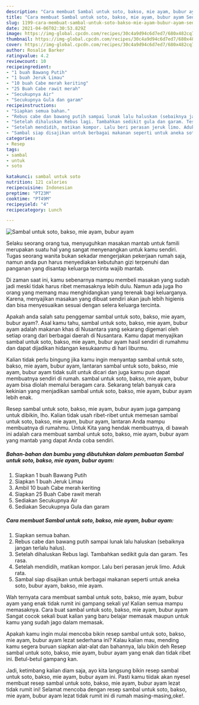 ```yaml
---
description: "Cara membuat Sambal untuk soto, bakso, mie ayam, bubur ayam Sederhana Untuk Jualan"
title: "Cara membuat Sambal untuk soto, bakso, mie ayam, bubur ayam Sederhana Untuk Jualan"
slug: 1199-cara-membuat-sambal-untuk-soto-bakso-mie-ayam-bubur-ayam-sederhana-untuk-jualan
date: 2021-04-06T02:30:53.829Z
image: https://img-global.cpcdn.com/recipes/30c4a9d94c6d7ed7/680x482cq70/sambal-untuk-soto-bakso-mie-ayam-bubur-ayam-foto-resep-utama.jpg
thumbnail: https://img-global.cpcdn.com/recipes/30c4a9d94c6d7ed7/680x482cq70/sambal-untuk-soto-bakso-mie-ayam-bubur-ayam-foto-resep-utama.jpg
cover: https://img-global.cpcdn.com/recipes/30c4a9d94c6d7ed7/680x482cq70/sambal-untuk-soto-bakso-mie-ayam-bubur-ayam-foto-resep-utama.jpg
author: Rosalie Barker
ratingvalue: 4.2
reviewcount: 10
recipeingredient:
- "1 buah Bawang Putih"
- "1 buah Jeruk Limau"
- "10 buah Cabe merah keriting"
- "25 Buah Cabe rawit merah"
- "Secukupnya Air"
- "Secukupnya Gula dan garam"
recipeinstructions:
- "Siapkan semua bahan."
- "Rebus cabe dan bawang putih sampai lunak lalu haluskan (sebaiknya jangan terlalu halus)."
- "Setelah dihaluskan Rebus lagi. Tambahkan sedikit gula dan garam. Tes rasa."
- "Setelah mendidih, matikan kompor. Lalu beri perasan jeruk limo. Aduk rata."
- "Sambal siap disajikan untuk berbagai makanan seperti untuk aneka soto, bubur ayam, bakso, mie ayam."
categories:
- Resep
tags:
- sambal
- untuk
- soto

katakunci: sambal untuk soto 
nutrition: 121 calories
recipecuisine: Indonesian
preptime: "PT23M"
cooktime: "PT49M"
recipeyield: "4"
recipecategory: Lunch

---
```



![Sambal untuk soto, bakso, mie ayam, bubur ayam](https://img-global.cpcdn.com/recipes/30c4a9d94c6d7ed7/680x482cq70/sambal-untuk-soto-bakso-mie-ayam-bubur-ayam-foto-resep-utama.jpg)

Selaku seorang orang tua, menyuguhkan masakan mantab untuk famili merupakan suatu hal yang sangat menyenangkan untuk kamu sendiri. Tugas seorang  wanita bukan sekadar mengerjakan pekerjaan rumah saja, namun anda pun harus menyediakan kebutuhan gizi terpenuhi dan panganan yang disantap keluarga tercinta wajib mantab.

Di zaman  saat ini, kamu sebenarnya mampu membeli masakan yang sudah jadi meski tidak harus ribet memasaknya lebih dulu. Namun ada juga lho orang yang memang mau menghidangkan yang terenak bagi keluarganya. Karena, menyajikan masakan yang dibuat sendiri akan jauh lebih higienis dan bisa menyesuaikan sesuai dengan selera keluarga tercinta. 



Apakah anda salah satu penggemar sambal untuk soto, bakso, mie ayam, bubur ayam?. Asal kamu tahu, sambal untuk soto, bakso, mie ayam, bubur ayam adalah makanan khas di Nusantara yang sekarang digemari oleh setiap orang dari berbagai daerah di Nusantara. Kamu dapat menyajikan sambal untuk soto, bakso, mie ayam, bubur ayam hasil sendiri di rumahmu dan dapat dijadikan hidangan kesukaanmu di hari liburmu.

Kalian tidak perlu bingung jika kamu ingin menyantap sambal untuk soto, bakso, mie ayam, bubur ayam, lantaran sambal untuk soto, bakso, mie ayam, bubur ayam tidak sulit untuk dicari dan juga kamu pun dapat membuatnya sendiri di rumah. sambal untuk soto, bakso, mie ayam, bubur ayam bisa diolah memalui beragam cara. Sekarang telah banyak cara kekinian yang menjadikan sambal untuk soto, bakso, mie ayam, bubur ayam lebih enak.

Resep sambal untuk soto, bakso, mie ayam, bubur ayam juga gampang untuk dibikin, lho. Kalian tidak usah ribet-ribet untuk memesan sambal untuk soto, bakso, mie ayam, bubur ayam, lantaran Anda mampu membuatnya di rumahmu. Untuk Kita yang hendak membuatnya, di bawah ini adalah cara membuat sambal untuk soto, bakso, mie ayam, bubur ayam yang mantab yang dapat Anda coba sendiri.

<!--inarticleads1-->

##### Bahan-bahan dan bumbu yang dibutuhkan dalam pembuatan Sambal untuk soto, bakso, mie ayam, bubur ayam:

1. Siapkan 1 buah Bawang Putih
1. Siapkan 1 buah Jeruk Limau
1. Ambil 10 buah Cabe merah keriting
1. Siapkan 25 Buah Cabe rawit merah
1. Sediakan Secukupnya Air
1. Sediakan Secukupnya Gula dan garam




<!--inarticleads2-->

##### Cara membuat Sambal untuk soto, bakso, mie ayam, bubur ayam:

1. Siapkan semua bahan.
1. Rebus cabe dan bawang putih sampai lunak lalu haluskan (sebaiknya jangan terlalu halus).
1. Setelah dihaluskan Rebus lagi. Tambahkan sedikit gula dan garam. Tes rasa.
1. Setelah mendidih, matikan kompor. Lalu beri perasan jeruk limo. Aduk rata.
1. Sambal siap disajikan untuk berbagai makanan seperti untuk aneka soto, bubur ayam, bakso, mie ayam.




Wah ternyata cara membuat sambal untuk soto, bakso, mie ayam, bubur ayam yang enak tidak rumit ini gampang sekali ya! Kalian semua mampu memasaknya. Cara buat sambal untuk soto, bakso, mie ayam, bubur ayam Sangat cocok sekali buat kalian yang baru belajar memasak maupun untuk kamu yang sudah jago dalam memasak.

Apakah kamu ingin mulai mencoba bikin resep sambal untuk soto, bakso, mie ayam, bubur ayam lezat sederhana ini? Kalau kalian mau, mending kamu segera buruan siapkan alat-alat dan bahannya, lalu bikin deh Resep sambal untuk soto, bakso, mie ayam, bubur ayam yang enak dan tidak ribet ini. Betul-betul gampang kan. 

Jadi, ketimbang kalian diam saja, ayo kita langsung bikin resep sambal untuk soto, bakso, mie ayam, bubur ayam ini. Pasti kamu tiidak akan nyesel membuat resep sambal untuk soto, bakso, mie ayam, bubur ayam lezat tidak rumit ini! Selamat mencoba dengan resep sambal untuk soto, bakso, mie ayam, bubur ayam lezat tidak rumit ini di rumah masing-masing,oke!.

